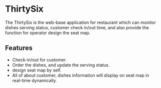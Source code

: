 # ThirtySix
The ThirtySix is the web-base application for restaurant which can monitor dishes serving status, customer check in/out time, and also provide the function for operator design the seat map.

## Features
* Check-in/out for customer.
* Order the dishes, and update the serving status.
* design seat map by self.
* All of about customer, dishes information will display on seat map in real-time dynamically.

